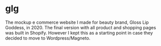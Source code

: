 # glg
The mockup e commerce website I made for beauty brand, Gloss Lip Goddess, in 2020. The final version with all product and shopping pages was built in Shopify. However I kept this as a starting point in case they decided to move to Wordpress/Magneto. 
